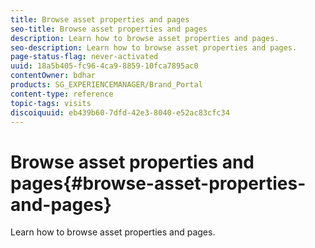 ```yaml
---
title: Browse asset properties and pages
seo-title: Browse asset properties and pages
description: Learn how to browse asset properties and pages.
seo-description: Learn how to browse asset properties and pages.
page-status-flag: never-activated
uuid: 18a5b405-fc96-4ca9-8859-10fca7895ac0
contentOwner: bdhar
products: SG_EXPERIENCEMANAGER/Brand_Portal
content-type: reference
topic-tags: visits
discoiquuid: eb439b60-7dfd-42e3-8040-e52ac83cfc34
---
```


# Browse asset properties and pages{#browse-asset-properties-and-pages}

Learn how to browse asset properties and pages.

